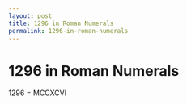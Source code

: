 ```yaml
---
layout: post
title: 1296 in Roman Numerals
permalink: 1296-in-roman-numerals
---
```


# 1296 in Roman Numerals

1296 = MCCXCVI
